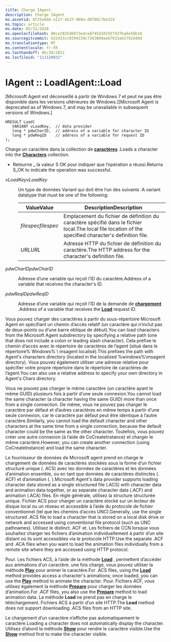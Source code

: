 ```yaml
---
title: Charge IAgent
description: Charge IAgent
ms.assetid: 8f25e6b6-a117-4b37-969a-d8f80c7be224
ms.topic: article
ms.date: 05/31/2018
ms.openlocfilehash: 80ce2835d60f3edce6f45d181927437ba6e58b18
ms.sourcegitcommit: b32433cc0394159c7263809ae67615ab5792d40d
ms.translationtype: MT
ms.contentlocale: fr-FR
ms.lasthandoff: 06/30/2021
ms.locfileid: "113120932"
---
```

# <a name="iagentload"></a><span data-ttu-id="f83b8-103">IAgent :: Load</span><span class="sxs-lookup"><span data-stu-id="f83b8-103">IAgent::Load</span></span>

<span data-ttu-id="f83b8-104">\[Microsoft Agent est déconseillé à partir de Windows 7 et peut ne pas être disponible dans les versions ultérieures de Windows.\]</span><span class="sxs-lookup"><span data-stu-id="f83b8-104">\[Microsoft Agent is deprecated as of Windows 7, and may be unavailable in subsequent versions of Windows.\]</span></span>

``` syntax
HRESULT Load(
   VARIANT vLoadKey,  // data provider
   long * pdwCharID,  // address of a variable for character ID
   long * pdwReqID    // address of a variable for request ID
);
```

<span data-ttu-id="f83b8-105">Charge un caractère dans la collection de [**caractères**](./iagent.md) .</span><span class="sxs-lookup"><span data-stu-id="f83b8-105">Loads a character into the [**Characters**](./iagent.md) collection.</span></span>

-   <span data-ttu-id="f83b8-106">Retourne \_ la valeur S OK pour indiquer que l’opération a réussi.</span><span class="sxs-lookup"><span data-stu-id="f83b8-106">Returns S\_OK to indicate the operation was successful.</span></span>

<dl> <dt>

<span data-ttu-id="f83b8-107"><span id="vLoadKey"></span><span id="vloadkey"></span><span id="VLOADKEY"></span>*vLoadKey*</span><span class="sxs-lookup"><span data-stu-id="f83b8-107"><span id="vLoadKey"></span><span id="vloadkey"></span><span id="VLOADKEY"></span>*vLoadKey*</span></span>
</dt> <dd>

<span data-ttu-id="f83b8-108">Un type de données Variant qui doit être l’un des suivants :</span><span class="sxs-lookup"><span data-stu-id="f83b8-108">A variant datatype that must be one of the following:</span></span>



| <span data-ttu-id="f83b8-109">Value</span><span class="sxs-lookup"><span data-stu-id="f83b8-109">Value</span></span>           | <span data-ttu-id="f83b8-110">Description</span><span class="sxs-lookup"><span data-stu-id="f83b8-110">Description</span></span>                                                                      |
|------------|-----------------------------------------------------------------------|
| <span data-ttu-id="f83b8-111">*filespec*</span><span class="sxs-lookup"><span data-stu-id="f83b8-111">*filespec*</span></span> | <span data-ttu-id="f83b8-112">Emplacement du fichier de définition du caractère spécifié dans le fichier local.</span><span class="sxs-lookup"><span data-stu-id="f83b8-112">The local file location of the specified character's definition file.</span></span> |
| <span data-ttu-id="f83b8-113">*URL*</span><span class="sxs-lookup"><span data-stu-id="f83b8-113">*URL*</span></span>      | <span data-ttu-id="f83b8-114">Adresse HTTP du fichier de définition du caractère.</span><span class="sxs-lookup"><span data-stu-id="f83b8-114">The HTTP address for the character's definition file.</span></span>                 |



 

</dd> <dt>

<span data-ttu-id="f83b8-115"><span id="pdwCharID"></span><span id="pdwcharid"></span><span id="PDWCHARID"></span>*pdwCharID*</span><span class="sxs-lookup"><span data-stu-id="f83b8-115"><span id="pdwCharID"></span><span id="pdwcharid"></span><span id="PDWCHARID"></span>*pdwCharID*</span></span>
</dt> <dd>

<span data-ttu-id="f83b8-116">Adresse d’une variable qui reçoit l’ID du caractère.</span><span class="sxs-lookup"><span data-stu-id="f83b8-116">Address of a variable that receives the character's ID.</span></span>

</dd> <dt>

<span data-ttu-id="f83b8-117"><span id="pdwReqID"></span><span id="pdwreqid"></span><span id="PDWREQID"></span>*pdwReqID*</span><span class="sxs-lookup"><span data-stu-id="f83b8-117"><span id="pdwReqID"></span><span id="pdwreqid"></span><span id="PDWREQID"></span>*pdwReqID*</span></span>
</dt> <dd>

<span data-ttu-id="f83b8-118">Adresse d’une variable qui reçoit l’ID de la demande de [**chargement**](load-method.md) .</span><span class="sxs-lookup"><span data-stu-id="f83b8-118">Address of a variable that receives the [**Load**](load-method.md) request ID.</span></span>

</dd> </dl>

<span data-ttu-id="f83b8-119">Vous pouvez charger des caractères à partir du sous-répertoire Microsoft Agent en spécifiant un chemin d’accès relatif (un caractère qui n’inclut pas de deux-points ou d’une barre oblique de début).</span><span class="sxs-lookup"><span data-stu-id="f83b8-119">You can load characters from the Microsoft Agent subdirectory by specifying a relative path (one that does not include a colon or leading slash character).</span></span> <span data-ttu-id="f83b8-120">Cela préfixe le chemin d’accès avec le répertoire de caractères de l’agent (situé dans le répertoire% Windows% \\ msagent localisé).</span><span class="sxs-lookup"><span data-stu-id="f83b8-120">This prefixes the path with Agent's characters directory (located in the localized %windows%\\msagent directory).</span></span> <span data-ttu-id="f83b8-121">Vous pouvez également utiliser une adresse relative pour spécifier votre propre répertoire dans le répertoire de caractères de l’agent.</span><span class="sxs-lookup"><span data-stu-id="f83b8-121">You can also use a relative address to specify your own directory in Agent's Chars directory.</span></span>

<span data-ttu-id="f83b8-122">Vous ne pouvez pas charger le même caractère (un caractère ayant le même GUID) plusieurs fois à partir d’une seule connexion.</span><span class="sxs-lookup"><span data-stu-id="f83b8-122">You cannot load the same character (a character having the same GUID) more than once from a single connection.</span></span> <span data-ttu-id="f83b8-123">De même, vous ne pouvez pas charger le caractère par défaut et d’autres caractères en même temps à partir d’une seule connexion, car le caractère par défaut peut être identique à l’autre caractère.</span><span class="sxs-lookup"><span data-stu-id="f83b8-123">Similarly, you cannot load the default character and other characters at the same time from a single connection, because the default character could be the same as the other character.</span></span> <span data-ttu-id="f83b8-124">Toutefois, vous pouvez créer une autre connexion (à l’aide de CoCreateInstance) et charger le même caractère.</span><span class="sxs-lookup"><span data-stu-id="f83b8-124">However, you can create another connection (using CoCreateInstance) and load the same character.</span></span>

<span data-ttu-id="f83b8-125">Le fournisseur de données de Microsoft agent prend en charge le chargement de données de caractères stockées sous la forme d’un fichier structuré unique (. ACS) avec les données de caractères et les données d’animation ensemble, ou en tant que données de caractères distinctes (. ACF) et d’animation (. ).</span><span class="sxs-lookup"><span data-stu-id="f83b8-125">Microsoft Agent's data provider supports loading character data stored as a single structured file (.ACS) with character data and animation data together, or as separate character data (.ACF) and animation (.ACA) files.</span></span> <span data-ttu-id="f83b8-126">En règle générale, utilisez la structure structurée unique. Fichier ACS pour charger un caractère stocké sur un lecteur de disque local ou un réseau et accessible à l’aide du protocole de fichier conventionnel (tel que les chemins d’accès UNC).</span><span class="sxs-lookup"><span data-stu-id="f83b8-126">Generally, use the single structured .ACS file to load a character that is stored on a local disk drive or network and accessed using conventional file protocol (such as UNC pathnames).</span></span> <span data-ttu-id="f83b8-127">Utilisez le distinct. ACF et. Les fichiers de CCN lorsque vous souhaitez charger les fichiers d’animation individuellement à partir d’un site distant où ils sont accessibles via le protocole HTTP.</span><span class="sxs-lookup"><span data-stu-id="f83b8-127">Use the separate .ACF and .ACA files when you want to load the animation files individually from a remote site where they are accessed using HTTP protocol.</span></span>

<span data-ttu-id="f83b8-128">Pour. Les fichiers ACS, à l’aide de la méthode [**Load**](load-method.md) , permettent d’accéder aux animations d’un caractère. une fois chargé, vous pouvez utiliser la méthode [**Play**](play-method.md) pour animer le caractère.</span><span class="sxs-lookup"><span data-stu-id="f83b8-128">For .ACS files, using the [**Load**](load-method.md) method provides access a character's animations; once loaded, you can use the [**Play**](play-method.md) method to animate the character.</span></span> <span data-ttu-id="f83b8-129">Pour. Fichiers ACF, vous utilisez également la méthode [**Prepare**](/windows/desktop/lwef/iagentcharacter--prepare) pour charger les données d’animation.</span><span class="sxs-lookup"><span data-stu-id="f83b8-129">For .ACF files, you also use the [**Prepare**](/windows/desktop/lwef/iagentcharacter--prepare) method to load animation data.</span></span> <span data-ttu-id="f83b8-130">La méthode **Load** ne prend pas en charge le téléchargement. Fichiers ACS à partir d’un site HTTP.</span><span class="sxs-lookup"><span data-stu-id="f83b8-130">The **Load** method does not support downloading .ACS files from an HTTP site.</span></span>

<span data-ttu-id="f83b8-131">Le chargement d’un caractère n’affiche pas automatiquement le caractère.</span><span class="sxs-lookup"><span data-stu-id="f83b8-131">Loading a character does not automatically display the character.</span></span> <span data-ttu-id="f83b8-132">Utilisez d’abord la méthode [**Show**](show-method.md) pour rendre le caractère visible.</span><span class="sxs-lookup"><span data-stu-id="f83b8-132">Use the [**Show**](show-method.md) method first to make the character visible.</span></span>

 

 